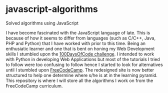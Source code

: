 # javascript-algorithms
Solved algorithms using JavaScript

I have become fascinated with the JavaScript language of late. This is because of how it seems to differ from 
languages (such as C/C++, Java, PHP and Python) that I have worked with prior to this time. Being an enthusiatic
learner and one that is bent on honing my Web Development skills I stumbled upon the [100DaysOfCode challenge](https://twitter.com/hashtag/100DaysOfCode?src=hash). I intended to work with Python in developing Web Applications but most of the tutorials I tried to follow were too confusing to follow hence I started to look for alternatives until I stumbled upon [FreeCodeCamp](www.freecodecamp.org). The redesigned site is now better structured to help one determine where s/he is at in the learning pyramid. This repository is where I will store all the algorithms I work on from the FreeCodeCamp curriculum. 
